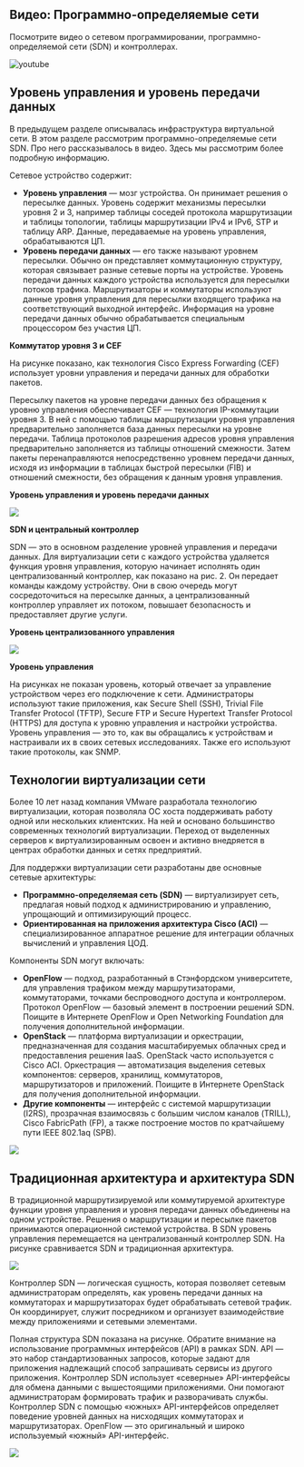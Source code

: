 <!-- 13.4.1 -->
## Видео: Программно-определяемые сети

Посмотрите видео о сетевом программировании, программно-определяемой сети (SDN) и контроллерах.

![youtube](https://www.youtube.com/watch?v=_ivjNF93RcE)

<!-- 13.4.2 -->
## Уровень управления и уровень передачи данных

В предыдущем разделе описывалась инфраструктура виртуальной сети. В этом разделе рассмотрим программно-определяемые сети SDN. Про него рассказывалось в видео. Здесь мы рассмотрим более подробную информацию.

Сетевое устройство содержит:

* **Уровень управления**  — мозг устройства. Он принимает решения о пересылке данных. Уровень содержит механизмы пересылки уровня 2 и 3, например таблицы соседей протокола маршрутизации и таблицы топологии, таблицы маршрутизации IPv4 и IPv6, STP и таблицу ARP. Данные, передаваемые на уровень управления, обрабатываются ЦП.
* **Уровень передачи данных**  — его также называют уровнем пересылки. Обычно он представляет коммутационную структуру, которая связывает разные сетевые порты на устройстве. Уровень передачи данных каждого устройства используется для пересылки потоков трафика. Маршрутизаторы и коммутаторы используют данные уровня управления для пересылки входящего трафика на соответствующий выходной интерфейс. Информация на уровне передачи данных обычно обрабатывается специальным процессором без участия ЦП.

**Коммутатор уровня 3 и CEF**

На рисунке показано, как технология Cisco Express Forwarding (CEF) использует уровни управления и передачи данных для обработки пакетов.

Пересылку пакетов на уровне передачи данных без обращения к уровню управления обеспечивает CEF — технология IP-коммутации уровня 3. В ней с помощью таблицы маршрутизации уровня управления предварительно заполняется база данных пересылки на уровне передачи. Таблица протоколов разрешения адресов уровня управления предварительно заполняется из таблицы отношений смежности. Затем пакеты перенаправляются непосредственно уровнем передачи данных, исходя из информации в таблицах быстрой пересылки (FIB) и отношений смежности, без обращения к данным уровня управления.

**Уровень управления и уровень передачи данных**

![](./assets/13.4.2-1.svg)
<!-- /courses/ensa-dl/ae8eb398-34fd-11eb-ba19-f1886492e0e4/aeb686e0-34fd-11eb-ba19-f1886492e0e4/assets/c715bb00-1c46-11ea-af56-e368b99e9723.svg -->

**SDN и центральный контроллер**

SDN — это в основном разделение уровней управления и передачи данных. Для виртуализации сети с каждого устройства удаляется функция уровня управления, которую начинает исполнять один централизованный контроллер, как показано на рис. 2. Он передает команды каждому устройству. Они в свою очередь могут сосредоточиться на пересылке данных, а централизованный контроллер управляет их потоком, повышает безопасность и предоставляет другие услуги.

**Уровень централизованного управления**

![](./assets/13.4.2-2.svg)
<!-- /courses/ensa-dl/ae8eb398-34fd-11eb-ba19-f1886492e0e4/aeb686e0-34fd-11eb-ba19-f1886492e0e4/assets/c7160922-1c46-11ea-af56-e368b99e9723.svg -->

**Уровень управления**

<!-- 13.4.3 -->
На рисунках не показан уровень, который отвечает за управление устройством через его подключение к сети. Администраторы используют такие приложения, как Secure Shell (SSH), Trivial File Transfer Protocol (TFTP), Secure FTP и Secure Hypertext Transfer Protocol (HTTPS) для доступа к уровню управления и настройки устройства. Уровень управления — это то, как вы обращались к устройствам и настраивали их в своих сетевых исследованиях. Также его используют такие протоколы, как SNMP.

<!-- 13.4.3 -->
## Технологии виртуализации сети

Более 10 лет назад компания VMware разработала технологию виртуализации, которая позволяла ОС хоста поддерживать работу одной или нескольких клиентских. На ней и основано большинство современных технологий виртуализации. Переход от выделенных серверов к виртуализированным освоен и активно внедряется в центрах обработки данных и сетях предприятий.

Для поддержки виртуализации сети разработаны две основные сетевые архитектуры:

* **Программно-определяемая сеть (SDN)**  — виртуализирует сеть, предлагая новый подход к администрированию и управлению, упрощающий и оптимизирующий процесс.
* **Ориентированная на приложения архитектура Cisco (ACI)**  — специализированное аппаратное решение для интеграции облачных вычислений и управления ЦОД.

Компоненты SDN могут включать:

* **OpenFlow**  — подход, разработанный в Стэнфордском университете, для управления трафиком между маршрутизаторами, коммутаторами, точками беспроводного доступа и контроллером. Протокол OpenFlow — базовый элемент в построении решений SDN. Поищите в Интернете OpenFlow и Open Networking Foundation для получения дополнительной информации.
* **OpenStack** — платформа виртуализации и оркестрации, предназначенная для создания масштабируемых облачных сред и предоставления решения IaaS. OpenStack часто используется с Cisco ACI. Оркестрация — автоматизация выделения сетевых компонентов: серверов, хранилищ, коммутаторов, маршрутизаторов и приложений. Поищите в Интернете OpenStack для получения дополнительной информации.
* **Другие компоненты**  — интерфейс с системой маршрутизации (I2RS), прозрачная взаимосвязь с большим числом каналов (TRILL), Cisco FabricPath (FP), а также построение мостов по кратчайшему пути IEEE 802.1aq (SPB).

![](./assets/13.4.3.png)
<!-- /courses/ensa-dl/ae8eb398-34fd-11eb-ba19-f1886492e0e4/aeb686e0-34fd-11eb-ba19-f1886492e0e4/assets/c7167e54-1c46-11ea-af56-e368b99e9723.svg -->

<!-- 13.4.4 -->
## Традиционная архитектура и архитектура SDN

В традиционной маршрутизируемой или коммутируемой архитектуре функции уровня управления и уровня передачи данных объединены на одном устройстве. Решения о маршрутизации и пересылке пакетов принимаются операционной системой устройства. В SDN уровень управления перемещается на централизованный контроллер SDN. На рисунке сравнивается SDN и традиционная архитектура.

![](./assets/13.4.4-1.svg)
<!-- /courses/ensa-dl/ae8eb398-34fd-11eb-ba19-f1886492e0e4/aeb686e0-34fd-11eb-ba19-f1886492e0e4/assets/c716f381-1c46-11ea-af56-e368b99e9723.svg -->

Контроллер SDN — логическая сущность, которая позволяет сетевым администраторам определять, как уровень передачи данных на коммутаторах и маршрутизаторах будет обрабатывать сетевой трафик. Он координирует, служит посредником и организует взаимодействие между приложениями и сетевыми элементами.

Полная структура SDN показана на рисунке. Обратите внимание на использование программных интерфейсов (API) в рамках SDN. API — это набор стандартизованных запросов, которые задают для приложения надлежащий способ запрашивать сервисы из другого приложения. Контроллер SDN использует «северные» API-интерфейсы для обмена данными с вышестоящими приложениями. Они помогают администраторам формировать трафик и разворачивать службы. Контроллер SDN с помощью «южных» API-интерфейсов определяет поведение уровней данных на нисходящих коммутаторах и маршрутизаторах. OpenFlow — это оригинальный и широко используемый «южный» API-интерфейс.

![](./assets/13.4.4-2.svg)
<!-- /courses/ensa-dl/ae8eb398-34fd-11eb-ba19-f1886492e0e4/aeb686e0-34fd-11eb-ba19-f1886492e0e4/assets/c717b6d0-1c46-11ea-af56-e368b99e9723.svg -->

<!-- 13.4.5 -->
<!-- quiz -->

